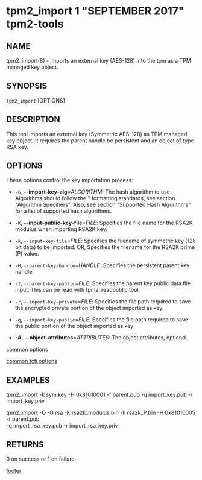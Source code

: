 tpm2_import 1 "SEPTEMBER 2017" tpm2-tools
==================================================

NAME
----

tpm2_import(8) - imports an external key (AES-128) into the tpm as a TPM managed key object.

SYNOPSIS
--------

`tpm2_import` [OPTIONS]

DESCRIPTION
-----------
This tool imports an external key (Symmetric AES-128) as TPM managed key object.
It requires the parent handle be persistent and an object of type RSA key.

OPTIONS
-------

These options control the key importation process:

  * `-G`, **--import-key-alg**=_ALGORITHM_:
    The hash algorithm to use. Algorithms should follow the
    " formatting standards, see section "Algorithm Specifiers".
    Also, see section "Supported Hash Algorithms" for a list of supported
    hash algorithms.

  * `-K`, **--input-public-key-file**=_FILE_:
    Specifies the file name for the RSA2K modulus when importing RSA2K key.

  * `-k`, `--input-key-file`=_FILE_:
    Specifies the filename of symmetric key (128 bit data) to be imported. OR,
    Specifies the filename for the RSA2K prime (P) value.

  * `-H`, `--parent-key-handle`=_HANDLE_:
    Specifies the persistent parent key handle.

  * `-f`, `--parent-key-public`=_FILE_:
    Specifies the parent key public data file input. This can be read with
    tpm2_readpublic tool.

  * `-r`, `--import-key-private`=_FILE_:
    Specifies the file path required to save the encrypted private portion of
    the object imported as key.

  * `-q`, `--import-key-public`=_FILE_:
    Specifies the file path required to save the public portion of the object imported as key

  * **-A**, **--object-attributes**=_ATTRIBUTES_:
    The object attributes, optional.

[common options](common/options.md)

[common tcti options](common/tcti.md)

EXAMPLES
--------

tpm2_import -k sym.key -H 0x81010001 -f parent.pub -q import_key.pub -r import_key.priv

tpm2_import -Q -G rsa -K rsa2k_modulus.bin -k rsa2k_P.bin -H 0x81010005 -f parent.pub \
-q import_rsa_key.pub -r import_rsa_key.priv

RETURNS
-------
0 on success or 1 on failure.

[footer](common/footer.md)
